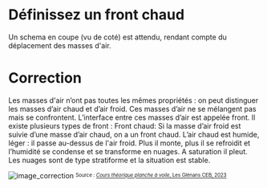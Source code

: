 ﻿# Définissez un front chaud
  Un schema en coupe (vu de coté) est attendu, rendant compte du déplacement des masses d'air.

# Correction

Les masses d'air n’ont pas toutes les mêmes propriétés : on peut distinguer les masses d’air chaud et d’air froid. Ces masses d’air ne se mélangent pas mais se confrontent. L’interface entre ces masses d’air est appelée front.
 Il existe plusieurs types de front :
Front chaud: Si la masse d’air froid est suivie d’une masse d’air chaud, on a un front chaud. L’air chaud est humide, léger : il passe au-dessus de l'air froid. Plus il monte, plus il se refroidit et l’humidité se condense et se transforme en nuages. A saturation il pleut. Les nuages sont de type stratiforme et la situation est stable. 


![image_correction](./images/front_chaud_schema.png)
<sup><sub>Source : [*Cours théorique planche à voile*, Les Glénans CEB, 2023](https://encadrementbenevole.glenans.asso.fr/wp-content/uploads/2023/07/Cours-theorique-PAV-Version-1.pdf) </sub></sup>